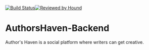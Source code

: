 [![Build Status](https://travis-ci.com/chinemelu/AuthorsHaven-Backend.svg?branch=develop)](https://travis-ci.com/chinemelu/AuthorsHaven-Backend)[![Reviewed by Hound](https://img.shields.io/badge/Reviewed_by-Hound-8E64B0.svg)](https://houndci.com)
# AuthorsHaven-Backend 
Author's Haven is a social platform where writers can get creative.
